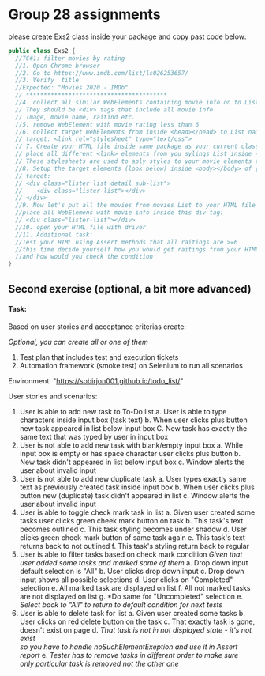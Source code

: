# Group 28 assignments

please create Exs2 class inside your package and copy past code below:

```java
public class Exs2 {
  //TC#1: filter movies by rating
  //1. Open Chrome browser
  //2. Go to https://www.imdb.com/list/ls026253657/
  //3. Verify  title
  //Expected: "Movies 2020 - IMDb"
  // ****************************************
  //4. collect all similar WebElements containing movie info on to List named movies
  // They should be <div> tags that include all movie info
  // Image, movie name, raitind etc.
  //5. remove WebElement with movie rating less than 6
  //6. collect target WebElements from inside <head></head> to List named stylings:
  // target: <link rel="stylesheet" type="text/css">
  // 7. Create your HTML file inside same package as your current class
  // place all different <link> elements from you sylings List inside <head></head> of your HTML file
  // These stylesheets are used to aply styles to your movie elements that found inside <body></body>
  //8. Setup the target elements (look below) inside <body></body> of your HTML file
  // target: 
  // <div class="lister list detail sub-list">
  //    <div class="lister-list"></div>
  // </div>
  //9. Now let's put all the movies from movies List to your HTML file
  //place all WebElemens with movie info inside this div tag:
  // <div class="lister-list"></div>
  //10. open your HTML file with driver
  //11. Additional task:
  //Test your HTML using Assert methods that all raitings are >=6
  //this time decide yourself how you would get raitings from your HTML file
  //and how would you check the condition
}
```

## Second exercise (optional, a bit more advanced)

#### Task:

Based on user stories and acceptance criterias create:

*Optional, you can create all or one of them* 

1. Test plan that includes test and execution tickets
2. Automation framework (smoke test) on Selenium to run all scenarios

Environment: "https://sobirjon001.github.io/todo_list/"

User stories and scenarios:

1. User is able to add new task to To-Do list
  a. User is able to type characters inside input box (task text)
  b. When user clicks plus button new task appeared in list below input box
  C. New task has exactly the same text that was typed by user in input box
2. User is not able to add new task with blank/empty input box
  a. While input box is empty or has space character user clicks plus button
  b. New task didn't appeared in list below input box
  c. Window alerts the user about invalid input
3. User is not able to add new duplicate task
  a. User types exactly same text as previously created task inside input box
  b. When user clicks plus button new (duplicate) task didn't appeared in list
  c. Window alerts the user about invalid input
4. User is able to toggle check mark task in list 
  a. Given user created some tasks user clicks green cheek mark button on task
  b. This task's text becomes outlined
  c. This task styling becomes under shadow
  d. User clicks green cheek mark button of same task again
  e. This task's text returns back to not outlined
  f. This task's styling return back to regular
5. User is able to filter tasks based on check mark condition
    *Given that user added some tasks and marked some of them*
  a. Drop down input default selection is "All"
  b. User clicks drop down input
  c. Drop down input shows all possible selections
  d. User clicks on "Completed" selection
  e. All marked task are displayed on list
  f. All not marked tasks are not displayed on list
  g. *Do same for "Uncompleted" selection
  e. *Select back to "All" to return to default condition for next tests*
6. User is able to delete task for list
  a. Given user created some tasks
  b. User clicks on red delete button on the task
  c. That exactly task is gone, doesn't exist on page
  d. *That task is not in not displayed state - it's not exist \
  so you have to handle noSuchElementExeption and use it in Assert report*
  e. *Tester has to remove tasks in different order to make sure \
  only particular task is removed not the other one*
